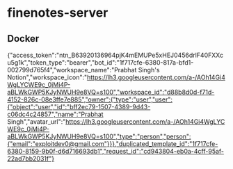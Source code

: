 # finenotes-server

## Docker

{"access_token":"ntn_B63920136964pjK4mEMUPe5xHEJ0456drlF40FXXcu5g1k","token_type":"bearer","bot_id":"1f717cfe-6380-817a-bfd1-002799d765f4","workspace_name":"Prabhat Singh's Notion","workspace_icon":"https://lh3.googleusercontent.com/a-/AOh14Gi4WgLYCWE9c_0jMi4P-aBLWkGWP5KJyNWUH9e8VQ=s100","workspace_id":"d88b8d0d-f71d-4152-826c-08e3ffe7e885","owner":{"type":"user","user":{"object":"user","id":"bff2ec79-1507-4389-9d43-c06dc4c24857","name":"Prabhat Singh","avatar_url":"https://lh3.googleusercontent.com/a-/AOh14Gi4WgLYCWE9c_0jMi4P-aBLWkGWP5KJyNWUH9e8VQ=s100","type":"person","person":{"email":"exploitdev0@gmail.com"}}},"duplicated_template_id":"1f717cfe-6380-8159-9b0f-d6d716693db1","request_id":"cd943804-eb0a-4cff-95af-22ad7bb2031f"}
